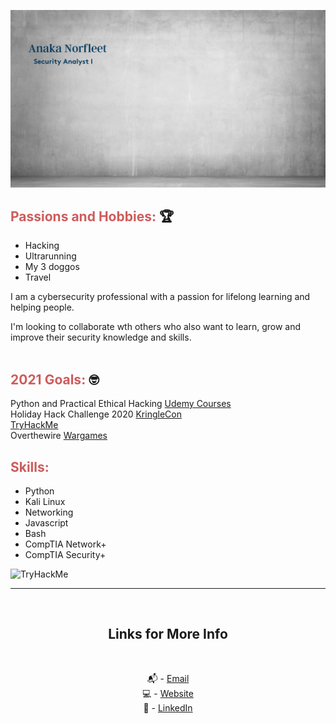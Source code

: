 ![Security Analyst image](background.png)
<br />

## <span style="color:indianred">Passions and Hobbies:</span> 🏆

- Hacking
- Ultrarunning
- My 3 doggos
- Travel

I am a cybersecurity professional with a passion for lifelong learning and helping people.

I'm looking to collaborate wth others who also want to learn, grow and improve their security knowledge and skills.
<br />
<br />

## <span style="color:indianred">2021 Goals:</span> 🤓

Python and Practical Ethical Hacking [Udemy Courses][4] <br />
Holiday Hack Challenge 2020 [KringleCon][5] <br />
[TryHackMe][6] <br />
Overthewire [Wargames][7]

## <span style="color:indianred">Skills:</span>

- Python
- Kali Linux
- Networking
- Javascript
- Bash
- CompTIA Network+
- CompTIA Security+

<img src="https://tryhackme-badges.s3.amazonaws.com/fleetster.png" alt="TryHackMe">

---

<br />
<div align="center">

## Links for More Info

<br />

📬 - [Email][2] <br />
💻 - [Website][3] <br />
💁 - [LinkedIn][1]

[1]: https://linkedin.com/in/fleetster22
[2]: mailto:anakanorfleet@gmail.com
[3]: https://fleetster22.github.io/portfolio/.
[4]: https://www.udemy.com/
[5]: https://kringlecon.com/%E2%9D%84%F0%9F%8E%81%E2%9B%84%F0%9F%8E%84%F0%9F%8E%85%E2%9D%84
[6]: https://tryhackme.com/p/fleetster
[7]: https://overthewire.org/wargames/

</div>
